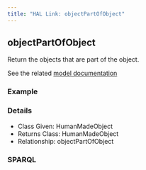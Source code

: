 ```yaml
---
title: "HAL Link: objectPartOfObject"
---
```


## objectPartOfObject

Return the objects that are part of the object.

See the related [model documentation](/model/object/physical/#parts)

### Example




### Details

* Class Given: HumanMadeObject
* Returns Class: HumanMadeObject
* Relationship: objectPartOfObject


### SPARQL
```

```

